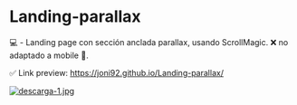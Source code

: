 # Landing-parallax
💻 - Landing page con sección anclada parallax, usando ScrollMagic.
❌ no adaptado a mobile 📵.

✅ Link preview: https://joni92.github.io/Landing-parallax/

[![descarga-1.jpg](https://i.postimg.cc/Hk2ftqtf/descarga-1.jpg)](https://postimg.cc/XrrHjDm8)
